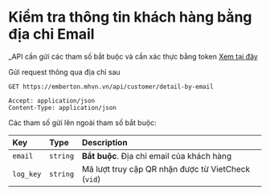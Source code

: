 # Kiểm tra thông tin khách hàng bằng địa chỉ Email

_API cần gửi các tham số bắt buộc và cần xác thực bằng token [Xem tại đây](README.md)

Gửi request thông qua địa chỉ sau
 ```http
GET https://emberton.mhvn.vn/api/customer/detail-by-email

Accept: application/json
Content-Type: application/json
```

Các tham số gửi lên ngoài tham số bắt buộc:

| Key | Type | Description |
| :--- | :--- | :--- |
| `email` | `string` | **Bắt buộc**. Địa chỉ email của khách hàng |
| `log_key` | `string` | Mã lượt truy cập QR nhận được từ VietCheck (`vid`) |
